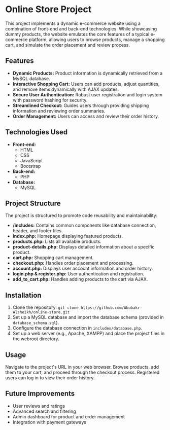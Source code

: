 # Online Store Project

This project implements a dynamic e-commerce website using a combination of front-end and back-end technologies.  While showcasing dummy products, the website emulates the core features of a typical e-commerce platform, allowing users to browse products, manage a shopping cart, and simulate the order placement and review process.


## Features

* **Dynamic Products:** Product information is dynamically retrieved from a MySQL database.
* **Interactive Shopping Cart:**  Users can add products, adjust quantities, and remove items dynamically with AJAX updates.
* **Secure User Authentication:**  Robust user registration and login system with password hashing for security.
* **Streamlined Checkout:** Guides users through providing shipping information and reviewing order summaries.
* **Order Management:** Users can access and review their order history.


## Technologies Used

* **Front-end:**
    * HTML
    * CSS
    * JavaScript
    * Bootstrap
* **Back-end:**
    * PHP
* **Database:**
    * MySQL


## Project Structure

The project is structured to promote code reusability and maintainability:

* **/includes:** Contains common components like database connection, header, and footer files.
* **index.php:** Homepage displaying featured products.
* **products.php:** Lists all available products.
* **product-details.php:** Displays detailed information about a specific product.
* **cart.php:** Shopping cart management.
* **checkout.php:** Handles order placement and processing.
* **account.php:** Displays user account information and order history.
* **login.php & register.php:** User authentication and registration.
* **add_to_cart.php:** Handles adding products to the cart via AJAX.


## Installation

1. Clone the repository: `git clone https://github.com/Abubakr-Alsheikh/online-store.git`
2. Set up a MySQL database and import the database schema (provided in `database_schema.sql`).
3. Configure the database connection in `includes/database.php`.
4. Set up a web server (e.g., Apache, XAMPP) and place the project files in the webroot directory.


## Usage

Navigate to the project's URL in your web browser. Browse products, add them to your cart, and proceed through the checkout process.  Registered users can log in to view their order history.


## Future Improvements

* User reviews and ratings
* Advanced search and filtering
* Admin dashboard for product and order management
* Integration with payment gateways
